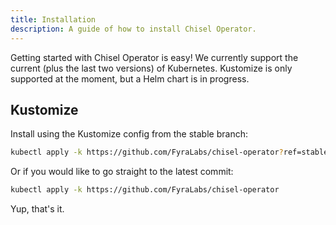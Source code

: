 ```yaml
---
title: Installation
description: A guide of how to install Chisel Operator.
---
```


Getting started with Chisel Operator is easy! We currently support the current (plus the last two versions) of Kubernetes. Kustomize is only supported at the moment, but a Helm chart is in progress.

## Kustomize
Install using the Kustomize config from the stable branch:

```bash
kubectl apply -k https://github.com/FyraLabs/chisel-operator?ref=stable
```

Or if you would like to go straight to the latest commit:

```bash
kubectl apply -k https://github.com/FyraLabs/chisel-operator
```

Yup, that's it.
